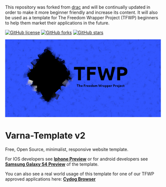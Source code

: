 This repository was forked from [drac](https://github.com/drac) and will be continually updated in order to make it more beginner friendly and increase its content. It will also be used as a template for The Freedom Wrapper Project (TFWP) beginners to help them market their applications in the future.

[![GitHub license](https://img.shields.io/github/license/The-Freedom-Wrapper-Project/Varna-Template?style=for-the-badge)](https://github.com/The-Freedom-Wrapper-Project/Varna-Template/blob/master/LICENSE) [![GitHub forks](https://img.shields.io/github/forks/The-Freedom-Wrapper-Project/Varna-Template?style=for-the-badge)](https://github.com/The-Freedom-Wrapper-Project/Varna-Template/network/) [![GitHub stars](https://img.shields.io/github/stars/The-Freedom-Wrapper-Project/Varna-Template?style=for-the-badge)](https://github.com/The-Freedom-Wrapper-Project/Varna-Template/stargazers)

![TFWPBanner](https://github.com/The-Freedom-Wrapper-Project/tfwp/blob/master/TFWPLogo.png)

Varna-Template v2
=================

Free, Open Source, minimalist, responsive website template.

For IOS developers see <a href="http://drac.github.io/Varna-Template/iphone.html"><strong>Iphone Preview</strong></a> or for android developers see <a href="http://drac.github.io/Varna-Template/"><strong>Samsung Galaxy S4 Preview</strong></a> of the template.

You can also see a real world usage of this template for one of our TFWP approved applications here: <a href="https://cydogbrowser.com"><strong>Cydog Browser</strong></a>
